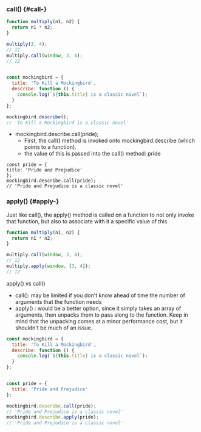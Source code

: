### call\(\) {#call-}

```js
function multiply(n1, n2) {
  return n1 * n2;
}

multiply(3, 4);
// 12
multiply.call(window, 3, 4);
// 12


const mockingbird = {
  title: 'To Kill a Mockingbird',
  describe: function () {
    console.log(`${this.title} is a classic novel`);
  }
};

mockingbird.describe();
// 'To Kill a Mockingbird is a classic novel'
```

* mockingbird.describe.call\(pride\);
  * First, the call\(\) method is invoked onto mockingbird.describe \(which points to a function\).
  * the value of this is passed into the call\(\) method: pride

```
const pride = {
title: 'Pride and Prejudice'
};
mockingbird.describe.call(pride);
// 'Pride and Prejudice is a classic novel'
```

### apply\(\) {#apply-}

Just like call\(\), the apply\(\) method is called on a function to not only invoke that function, but also to associate with it a specific value of this.

```js
function multiply(n1, n2) {
  return n1 * n2;
}

multiply.call(window, 3, 4);
// 12
multiply.apply(window, [3, 4]);
// 12
```

apply\(\) vs call\(\)

* call\(\):
   may be limited if you don't know ahead of time the number of arguments that the function needs
* apply\(\) :
   would be a better option, since it simply takes an array of arguments, then unpacks them to pass along to the function. Keep in mind that the unpacking comes at a minor performance cost, but it shouldn't be much of an issue.

```js
const mockingbird = {
  title: 'To Kill a Mockingbird',
  describe: function () {
    console.log(`${this.title} is a classic novel`);
  }
};


const pride = {
  title: 'Pride and Prejudice'
};

mockingbird.describe.call(pride);
// 'Pride and Prejudice is a classic novel'
mockingbird.describe.apply(pride);
// 'Pride and Prejudice is a classic novel'
```



